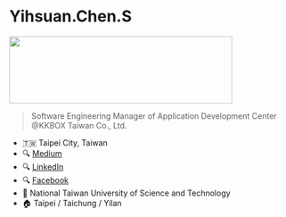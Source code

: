 # Yihsuan.Chen.S

<img src="https://www.kkbox.com/about/img/logo/kkbox-rebrand-blue.svg" width="400" height="120" /> 

> Software Engineering Manager of Application Development Center @KKBOX Taiwan Co., Ltd.

- 🇹🇼 Taipei City, Taiwan
- 🔍 [Medium](https://yihsuan-chen-s.medium.com/)
- 🔍 [LinkedIn](https://www.linkedin.com/in/yihsuan-chen-s/)
- 🔍 [Facebook](https://www.facebook.com/yihsuan.chen.s/)
- 🏫 National Taiwan University of Science and Technology
- 🏠 Taipei / Taichung / Yilan
